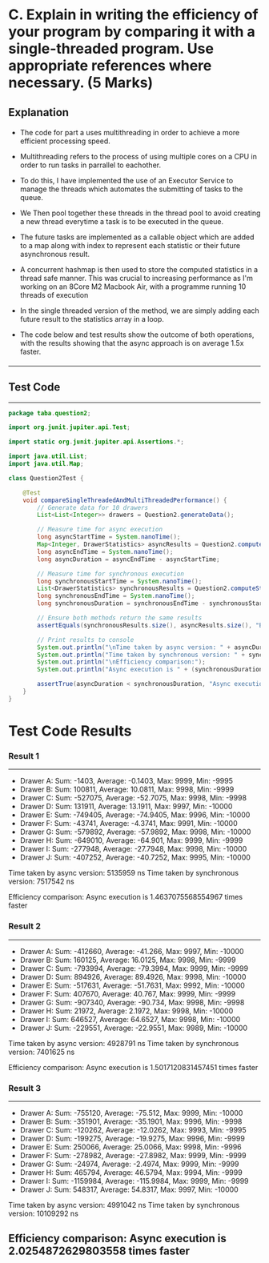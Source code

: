 # C. Explain in writing the efficiency of your program by comparing it with a single-threaded program. Use appropriate references where necessary. (5 Marks)

## Explanation

####
* The code for part a uses multithreading in order to achieve a more efficient processing speed.
* Multithreading refers to the process of using multiple cores on a CPU in order to run tasks in parrallel to eachother.
* To do this, I have implemented the use of an Executor Service to manage the threads which automates the submitting of tasks to the queue.
* We Then pool together these threads in the thread pool to avoid creating a new thread everytime a task is to be executed in the queue.
* The future tasks are implemented as a callable object which are added to a map along with index to represent each statistic or their future asynchronous result.
* A concurrent hashmap is then used to store the computed statistics in a thread safe manner. This was crucial to increasing performance as I'm working on an 8Core M2 Macbook Air, with a programme running 10 threads of execution

* In the single threaded version of the method, we are simply adding each future result to the statistics array in a loop.
* The code below and test results show the outcome of both operations, with the results showing that the async approach is on average 1.5x faster.
#### 

--------------------------------------------------------------


## Test Code

--------------------------------------------------------------


```java
package taba.question2;

import org.junit.jupiter.api.Test;

import static org.junit.jupiter.api.Assertions.*;

import java.util.List;
import java.util.Map;

class Question2Test {

    @Test
    void compareSingleThreadedAndMultiThreadedPerformance() {
        // Generate data for 10 drawers
        List<List<Integer>> drawers = Question2.generateData();

        // Measure time for async execution
        long asyncStartTime = System.nanoTime();
        Map<Integer, DrawerStatistics> asyncResults = Question2.computeStatisticsAsync(drawers);
        long asyncEndTime = System.nanoTime();
        long asyncDuration = asyncEndTime - asyncStartTime;

        // Measure time for synchronous execution
        long synchronousStartTime = System.nanoTime();
        List<DrawerStatistics> synchronousResults = Question2.computeStatisticsSync(drawers);
        long synchronousEndTime = System.nanoTime();
        long synchronousDuration = synchronousEndTime - synchronousStartTime;

        // Ensure both methods return the same results
        assertEquals(synchronousResults.size(), asyncResults.size(), "Both methods should produce same number of results");

        // Print results to console
        System.out.println("\nTime taken by async version: " + asyncDuration + " ns");
        System.out.println("Time taken by synchronous version: " + synchronousDuration + " ns");
        System.out.println("\nEfficiency comparison:");
        System.out.println("Async execution is " + (synchronousDuration / (double) asyncDuration) + " times faster");

        assertTrue(asyncDuration < synchronousDuration, "Async execution should be faster");
    }
}
```

# Test Code Results

### Result 1

--------------------------------------------------------------
* Drawer A: Sum: -1403, Average: -0.1403, Max: 9999, Min: -9995
* Drawer B: Sum: 100811, Average: 10.0811, Max: 9998, Min: -9999
* Drawer C: Sum: -527075, Average: -52.7075, Max: 9998, Min: -9998
* Drawer D: Sum: 131911, Average: 13.1911, Max: 9997, Min: -10000
* Drawer E: Sum: -749405, Average: -74.9405, Max: 9996, Min: -10000
* Drawer F: Sum: -43741, Average: -4.3741, Max: 9991, Min: -10000
* Drawer G: Sum: -579892, Average: -57.9892, Max: 9998, Min: -10000
* Drawer H: Sum: -649010, Average: -64.901, Max: 9999, Min: -9999
* Drawer I: Sum: -277948, Average: -27.7948, Max: 9998, Min: -10000
* Drawer J: Sum: -407252, Average: -40.7252, Max: 9995, Min: -10000

Time taken by async version: 5135959 ns
Time taken by synchronous version: 7517542 ns

Efficiency comparison:
Async execution is 1.4637075568554967 times faster

### Result 2

--------------------------------------------------------------
* Drawer A: Sum: -412660, Average: -41.266, Max: 9997, Min: -10000
* Drawer B: Sum: 160125, Average: 16.0125, Max: 9998, Min: -9999
* Drawer C: Sum: -793994, Average: -79.3994, Max: 9999, Min: -9999
* Drawer D: Sum: 894926, Average: 89.4926, Max: 9998, Min: -10000
* Drawer E: Sum: -517631, Average: -51.7631, Max: 9992, Min: -10000
* Drawer F: Sum: 407670, Average: 40.767, Max: 9999, Min: -9999
* Drawer G: Sum: -907340, Average: -90.734, Max: 9998, Min: -9998
* Drawer H: Sum: 21972, Average: 2.1972, Max: 9998, Min: -10000
* Drawer I: Sum: 646527, Average: 64.6527, Max: 9998, Min: -10000
* Drawer J: Sum: -229551, Average: -22.9551, Max: 9989, Min: -10000

Time taken by async version: 4928791 ns
Time taken by synchronous version: 7401625 ns

Efficiency comparison:
Async execution is 1.5017120831457451 times faster

### Result 3

--------------------------------------------------------------
* Drawer A: Sum: -755120, Average: -75.512, Max: 9999, Min: -10000
* Drawer B: Sum: -351901, Average: -35.1901, Max: 9996, Min: -9998
* Drawer C: Sum: -120262, Average: -12.0262, Max: 9993, Min: -9995
* Drawer D: Sum: -199275, Average: -19.9275, Max: 9996, Min: -9999
* Drawer E: Sum: 250066, Average: 25.0066, Max: 9998, Min: -9996
* Drawer F: Sum: -278982, Average: -27.8982, Max: 9999, Min: -9999
* Drawer G: Sum: -24974, Average: -2.4974, Max: 9999, Min: -9999
* Drawer H: Sum: 465794, Average: 46.5794, Max: 9994, Min: -9999
* Drawer I: Sum: -1159984, Average: -115.9984, Max: 9999, Min: -9999
* Drawer J: Sum: 548317, Average: 54.8317, Max: 9997, Min: -10000

Time taken by async version: 4991042 ns
Time taken by synchronous version: 10109292 ns

Efficiency comparison:
Async execution is 2.0254872629803558 times faster
--------------------------------------------------------------